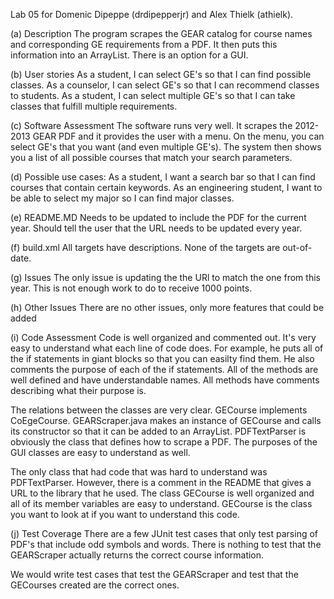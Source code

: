Lab 05 for Domenic Dipeppe (drdipepperjr) and Alex Thielk (athielk).

(a) Description 
The program scrapes the GEAR catalog for course names and corresponding GE requirements from a PDF. It then puts this information into an ArrayList. There is an option for a GUI.

(b) User stories
As a student, I can select GE's so that I can find possible classes.
As a counselor, I can select GE's so that I can recommend classes to students.
As a student, I can select multiple GE's so that I can take classes that fulfill multiple requirements.

(c) Software Assessment 
The software runs very well. It scrapes the 2012-2013 GEAR PDF and it provides the user with a menu. On the menu, you can select GE's that you want (and even multiple GE's). The system then shows you a list of all possible courses that match your search parameters.

(d) Possible use cases:
As a student, I want a search bar so that I can find courses that contain certain keywords.
As an engineering student, I want to be able to select my major so I can find major classes. 

(e) README.MD
Needs to be updated to include the PDF for the current year.
Should tell the user that the URL needs to be updated every year.

(f) build.xml
All targets have descriptions. 
None of the targets are out-of-date.

(g) Issues 
The only issue is updating the the URl to match the one from this year.
This is not enough work to do to receive 1000 points.

(h) Other Issues
There are no other issues, only more features that could be added

(i) Code Assessment
Code is well organized and commented out. It's very easy to understand what each line of code does.
For example, he puts all of the if statements in giant blocks so that you can easilty find them. 
He also comments the purpose of each of the if statements.
All of the methods are well defined and have understandable names. All methods have comments describing what their purpose is.

The relations between the classes are very clear. 
GECourse implements CoEgeCourse. 
GEARScraper.java makes an instance of GECourse and calls its constructor so that it can be added to an ArrayList.
PDFTextParser is obviously the class that defines how to scrape a PDF.
The purposes of the GUI classes are easy to understand as well.

The only class that had code that was hard to understand was PDFTextParser. However, there is a comment in the README that gives a URL to the library that he used.
The class GECourse is well organized and all of its member variables are easy to understand.
GECourse is the class you want to look at if you want to understand this code. 

(j) Test Coverage
There are a few JUnit test cases that only test parsing of PDF's that include odd symbols and words.
There is nothing to test that the GEARScraper actually returns the correct course information. 

We would write test cases that test the GEARScraper and test that the GECourses created are the correct ones.